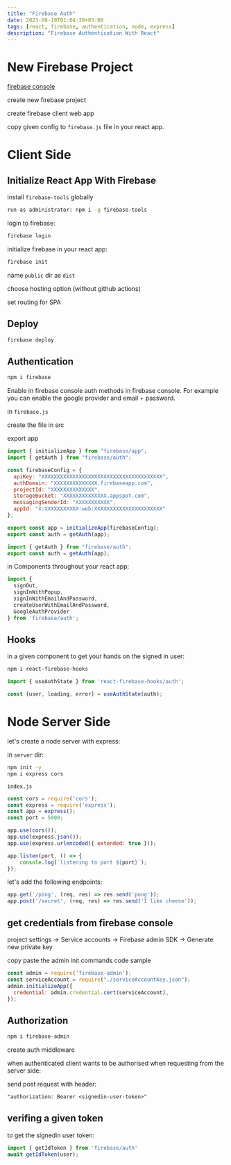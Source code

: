 ```yaml
---
title: "Firebase Auth"
date: 2023-08-19T01:04:39+03:00
tags: [react, firebase, authentication, node, express]
description: "Firebase Authentication With React"
---
```


# New Firebase Project

[firebase console](https://console.firebase.google.com/)

create new firebase project

create firebase client web app

copy given config to `firebase.js` file in your react app.

# Client Side

## Initialize React App With Firebase

install `firebase-tools` globally

```sh
run as administrator: npm i -g firebase-tools
```

login to firebase:

```sh
firebase login
```

initialize firebase in your react app:

```sh
firebase init
```

name `public` dir as `dist`

choose hosting option (without github actions)

set routing for SPA

## Deploy

```sh
firebase deploy
```

## Authentication

```sh
npm i firebase
```

Enable in firebase console auth methods in firebase console.
For example you can enable the google provider and email + password.

in `firebase.js`

create the file in src

export app

```js
import { initializeApp } from "firebase/app";
import { getAuth } from "firebase/auth";

const firebaseConfig = {
  apiKey: "XXXXXXXXXXXXXXXXXXXXXXXXXXXXXXXXXXXXXXX",
  authDomain: "XXXXXXXXXXXXXX.firebaseapp.com",
  projectId: "XXXXXXXXXXXXXX",
  storageBucket: "XXXXXXXXXXXXXX.appspot.com",
  messagingSenderId: "XXXXXXXXXXX",
  appId: "X:XXXXXXXXXXX:web:XXXXXXXXXXXXXXXXXXXXXX"
};

export const app = initializeApp(firebaseConfig);
export const auth = getAuth(app);
```

```js
import { getAuth } from "firebase/auth";
export const auth = getAuth(app);
```

in Components throughout your react app:

```js
import {
  signOut,
  signInWithPopup,
  signInWithEmailAndPassword,
  createUserWithEmailAndPassword,
  GoogleAuthProvider
} from 'firebase/auth';
```

## Hooks

in a given component to get your hands on the signed in user:

```sh
npm i react-firebase-hooks
```

```js
import { useAuthState } from 'react-firebase-hooks/auth';

const [user, loading, error] = useAuthState(auth);
```

# Node Server Side

let's create a node server with express:

in `server` dir:

```sh
npm init -y
npm i express cors
```

`index.js`

```js
const cors = require('cors');
const express = require('express');
const app = express();
const port = 5000;

app.use(cors());
app.use(express.json());
app.use(express.urlencoded({ extended: true }));

app.listen(port, () => {
    console.log(`listening to port ${port}`);
});
```

let's add the following endpoints:

```js
app.get('/ping', (req, res) => res.send('pong'));
app.post('/secret', (req, res) => res.send('I like cheese'));
```

## get credentials from firebase console

project settings -> Service accounts -> Firebase admin SDK -> Generate new private key

copy paste the admin init commands code sample

```js
const admin = require('firebase-admin');
const serviceAccount = require("./serviceAccountKey.json");
admin.initializeApp({
  credential: admin.credential.cert(serviceAccount),
});
```

## Authorization

```sh
npm i firebase-admin
```

create auth middleware

when authenticated client wants to be authorised when requesting from the server side:

send post request with header:

```txt
"authorization: Bearer <signedin-user-token>"
```

## verifing a given token

to get the signedin user token:

```js
import { getIdToken } from 'firebase/auth'
await getIdToken(user);
```
